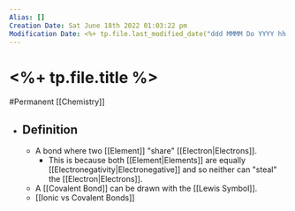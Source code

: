 ```yaml
---
Alias: []
Creation Date: Sat June 18th 2022 01:03:22 pm 
Modification Date: <%+ tp.file.last_modified_date("ddd MMMM Do YYYY hh:mm:ss a") %>
---
```

# <%+ tp.file.title %>
#Permanent [[Chemistry]]

- ## Definition
	- A bond where two [[Element]] "share" [[Electron|Electrons]].
		- This is because both [[Element|Elements]] are equally [[Electronegativity|Electronegative]] and so neither can "steal" the [[Electron|Electrons]].
	- A [[Covalent Bond]] can be drawn with the [[Lewis Symbol]].
	- [[Ionic vs Covalent Bonds]]